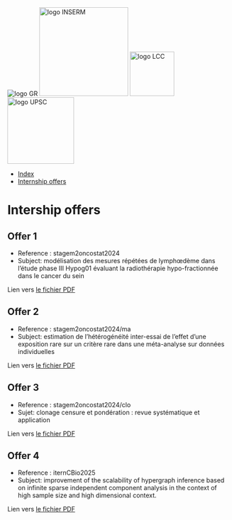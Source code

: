 <img src="https://www.gustaveroussy.fr/sites/all/themes/gustave_roussy/logo.png" alt="logo GR">
<img src="https://upload.wikimedia.org/wikipedia/commons/c/cd/Inserm.svg" alt="logo INSERM" width="200px">
<img src="https://www3.ligue-cancer.net/logo/coul-ecr_LALIGUE_LOGO_C_RVB_600.png" alt="logo LCC" width="100px">
<img src="https://hal.archives-ouvertes.fr/UNIV-PARIS-SACLAY/public/logo_UP_saclay_final.png" alt="logo UPSC" width="150px">

<nav class="navbar">
    <ul class="nav-list">
        <li class="nav-item"><a href="index.html">Index</a></li>
        <li class="nav-item"><a href="internships.html">Internship offers</a></li>
    </ul>
</nav>

# Intership offers

## Offer 1

- Reference : stagem2oncostat2024
- Subject: modélisation des mesures répétées de lymphœdème dans l’étude phase III Hypog01 évaluant la radiothérapie hypo-fractionnée dans le cancer du sein

Lien vers [le fichier PDF](https://oncostat.github.io/internships_pdf/stage_m2_methodologie_biostatistique_2024_2025_sm_rg.pdf)

## Offer 2

- Reference : stagem2oncostat2024/ma
- Subject: estimation de l’hétérogénéité inter-essai de l’effet d’une exposition rare sur un critère rare dans une méta-analyse sur données individuelles

Lien vers [le fichier PDF](https://oncostat.github.io/internships_pdf/stage_m2_methodologie_biostatistique_2024_2025_glt_nc.pdf)

## Offer 3

- Reference : stagem2oncostat2024/clo 
- Sujet: clonage censure et pondération : revue systématique et application

Lien vers [le fichier PDF](https://oncostat.github.io/internships_pdf/stage_m2_methodologie_biostatistique_2024_2025_nst_tf.pdf)

## Offer 4

- Reference : iternCBio2025
- Subject: improvement of the scalability of hypergraph inference based on infinite sparse independent component analysis in the context of high sample size and high dimensional context.

Lien vers [le fichier PDF](https://oncostat.github.io/internships_pdf/stage_m2_hypergraph_dd_2025.pdf)

